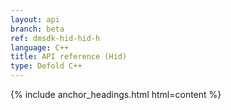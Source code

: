 ```yaml
---
layout: api
branch: beta
ref: dmsdk-hid-hid-h
language: C++
title: API reference (Hid)
type: Defold C++
---
```

{% include anchor_headings.html html=content %}